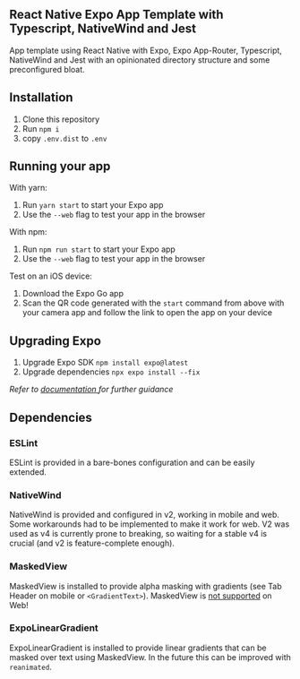 ## React Native Expo App Template with Typescript, NativeWind and Jest

App template using React Native with Expo, Expo App-Router, Typescript, NativeWind and Jest with an opinionated directory structure and some preconfigured bloat.

## Installation

1. Clone this repository
2. Run `npm i`
3. copy `.env.dist` to `.env`

## Running your app

With yarn:

1. Run `yarn start` to start your Expo app
2. Use the `--web` flag to test your app in the browser

With npm:

1. Run `npm run start` to start your Expo app
2. Use the `--web` flag to test your app in the browser

Test on an iOS device:

1. Download the Expo Go app
2. Scan the QR code generated with the `start` command from above with your camera app and follow the link to open the app on your device

## Upgrading Expo

1. Upgrade Expo SDK `npm install expo@latest`
2. Upgrade dependencies `npx expo install --fix`

_Refer to [documentation ](https://docs.expo.dev/workflow/upgrading-expo-sdk-walkthrough/)for further guidance_

## Dependencies

### ESLint

ESLint is provided in a bare-bones configuration and can be easily extended.

### NativeWind

NativeWind is provided and configured in v2, working in mobile and web. Some workarounds had to be implemented to make it work for web. V2 was used as v4 is currently prone to breaking, so waiting for a stable v4 is crucial (and v2 is feature-complete enough).

### MaskedView

MaskedView is installed to provide alpha masking with gradients (see Tab Header on mobile or `<GradientText>`). MaskedView is [not supported](https://docs.expo.dev/versions/latest/sdk/masked-view/) on Web!

### ExpoLinearGradient

ExpoLinearGradient is installed to provide linear gradients that can be masked over text using MaskedView. In the future this can be improved with `reanimated`.
